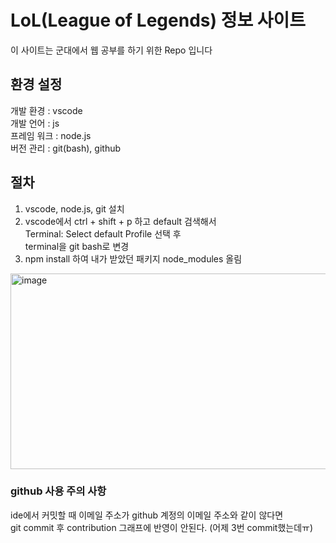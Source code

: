 # LoL(League of Legends) 정보 사이트

이 사이트는 군대에서 웹 공부를 하기 위한 Repo 입니다

## 환경 설정
개발 환경 : vscode <br>
개발 언어 : js <br>
프레임 워크 : node.js <br>
버전 관리 : git(bash), github <br>

## 절차
1. vscode, node.js, git 설치 <br>
2. vscode에서 ctrl + shift + p 하고 default 검색해서 <br>
Terminal: Select default Profile 선택 후 <br>
terminal을 git bash로 변경 <br>
3. npm install 하여 내가 받았던 패키지 node_modules 올림
<img width="615" height="313" alt="image" src="https://github.com/user-attachments/assets/3bc2b0ea-35b9-4188-9221-1821d9eab6aa" />

### github 사용 주의 사항
ide에서 커밋할 때 이메일 주소가 github 계정의 이메일 주소와 같이 않다면 <br>
git commit 후 contribution 그래프에 반영이 안된다. (어제 3번 commit했는데ㅠ)

